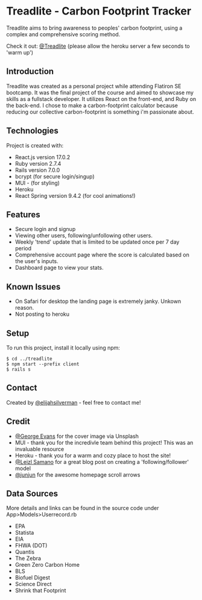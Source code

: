 # Treadlite - Carbon Footprint Tracker

Treadlite aims to bring awareness to peoples' carbon footprint, using a complex and comprehensive scoring method.

Check it out: [@Treadlite](https://treadlite.herokuapp.com/)
(please allow the heroku server a few seconds to 'warm up')

## Introduction

Treadlite was created as a personal project while attending Flatiron SE bootcamp. It was the final project of the course and aimed to showcase my skills as a fullstack developer. It utilizes React on the front-end, and Ruby on the back-end. I chose to make a carbon-footprint calculator because reducing our collective carbon-footprint is something i'm passionate about.

## Technologies

Project is created with:

- React.js version 17.0.2
- Ruby version 2.7.4
- Rails version 7.0.0
- bcrypt (for secure login/singup)
- MUI - (for styling)
- Heroku
- React Spring version 9.4.2 (for cool animations!)

## Features

- Secure login and signup
- Viewing other users, following/unfollowing other users.
- Weekly 'trend' update that is limited to be updated once per 7 day period
- Comprehensive account page where the score is calculated based on the user's inputs.
- Dashboard page to view your stats.

## Known Issues

- On Safari for desktop the landing page is extremely janky. Unkown reason.
- Not posting to heroku

## Setup

To run this project, install it locally using npm:

```
$ cd ../treadlite
$ npm start --prefix client
$ rails s

```

## Contact

Created by [@elijahsilverman](https://elijahsilverman.com) - feel free to contact me!

## Credit

- [@George Evans](https://unsplash.com/@george_evans) for the cover image via Unsplash
- MUI - thank you for the incredivle team behind this project! This was an invaluable resource
- Heroku - thank you for a warm and cozy place to host the site!
- [@Leizl Samano](https://betterprogramming.pub/how-to-create-a-follow-feature-in-rails-by-aliasing-associations-30d63edee284) for a great blog post on creating a 'following/follower' model
- [@junjun](https://codepen.io/postor/pen/mskxI) for the awesome homepage scroll arrows

## Data Sources

More details and links can be found in the source code under App>Models>Userrecord.rb

- EPA
- Statista
- EIA
- FHWA (DOT)
- Quantis
- The Zebra
- Green Zero Carbon Home
- BLS
- Biofuel Digest
- Science Direct
- Shrink that Footprint
